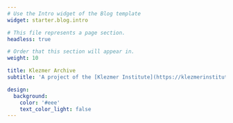 ```yaml
---
# Use the Intro widget of the Blog template
widget: starter.blog.intro

# This file represents a page section.
headless: true

# Order that this section will appear in.
weight: 10

title: Klezmer Archive
subtitle: 'A project of the [Klezmer Institute](https://klezmerinstitute.org/klezmerarchive/)'

design:
  background:
    color: '#eee'
    text_color_light: false
---
```

